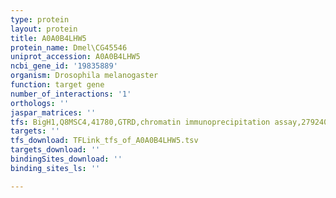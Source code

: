 ```yaml
---
type: protein
layout: protein
title: A0A0B4LHW5
protein_name: Dmel\CG45546
uniprot_accession: A0A0B4LHW5
ncbi_gene_id: '19835889'
organism: Drosophila melanogaster
function: target gene
number_of_interactions: '1'
orthologs: ''
jaspar_matrices: ''
tfs: BigH1,Q8MSC4,41780,GTRD,chromatin immunoprecipitation assay,27924024%5Buid%5D,No
targets: ''
tfs_download: TFLink_tfs_of_A0A0B4LHW5.tsv
targets_download: ''
bindingSites_download: ''
binding_sites_ls: ''

---
```

